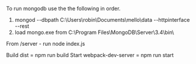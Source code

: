To run mongodb use the the following in order.

1. mongod --dbpath C:\Users\robin\Documents\mello\data --httpinterface --rest
2. load mongo.exe from  C:\Program Files\MongoDB\Server\3.4\bin\

From /server - run node index.js

Build dist = npm run build
Start webpack-dev-server = npm run start